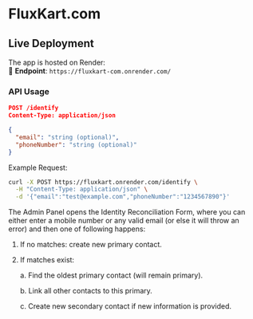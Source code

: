 # FluxKart.com

## Live Deployment

The app is hosted on Render:  
🔗 **Endpoint**: `https://fluxkart-com.onrender.com/`

### API Usage
```json
POST /identify
Content-Type: application/json

{
  "email": "string (optional)",
  "phoneNumber": "string (optional)"
}
```

Example Request:
```bash
curl -X POST https://fluxkart.onrender.com/identify \
  -H "Content-Type: application/json" \
  -d '{"email":"test@example.com","phoneNumber":"1234567890"}'
```

The Admin Panel opens the Identity Reconciliation Form, where you can either enter a mobile number or any valid email (or else it will throw an error) and then one of following happens:

1. If no matches: create new primary contact.

2. If matches exist:

      a. Find the oldest primary contact (will remain primary).

      b. Link all other contacts to this primary.

      c. Create new secondary contact if new information is provided.
